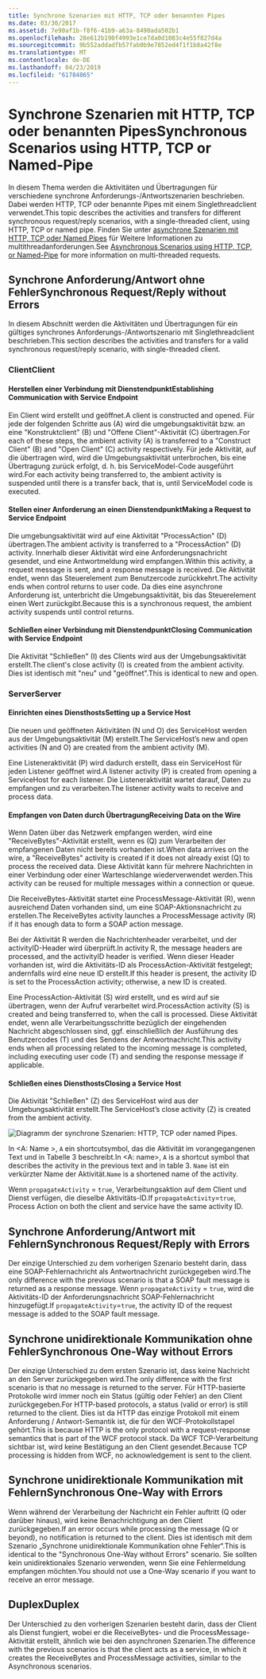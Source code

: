 ```yaml
---
title: Synchrone Szenarien mit HTTP, TCP oder benannten Pipes
ms.date: 03/30/2017
ms.assetid: 7e90af1b-f8f6-41b9-a63a-8490ada502b1
ms.openlocfilehash: 28e612b190f4993e1ce7da0d1083c4e55f827d4a
ms.sourcegitcommit: 9b552addadfb57fab0b9e7852ed4f1f1b8a42f8e
ms.translationtype: MT
ms.contentlocale: de-DE
ms.lasthandoff: 04/23/2019
ms.locfileid: "61784865"
---
```

# <a name="synchronous-scenarios-using-http-tcp-or-named-pipe"></a><span data-ttu-id="d8b88-102">Synchrone Szenarien mit HTTP, TCP oder benannten Pipes</span><span class="sxs-lookup"><span data-stu-id="d8b88-102">Synchronous Scenarios using HTTP, TCP or Named-Pipe</span></span>
<span data-ttu-id="d8b88-103">In diesem Thema werden die Aktivitäten und Übertragungen für verschiedene synchrone Anforderungs-/Antwortszenarien beschrieben. Dabei werden HTTP, TCP oder benannte Pipes mit einem Singlethreadclient verwendet.</span><span class="sxs-lookup"><span data-stu-id="d8b88-103">This topic describes the activities and transfers for different synchronous request/reply scenarios, with a single-threaded client, using HTTP, TCP or named pipe.</span></span> <span data-ttu-id="d8b88-104">Finden Sie unter [asynchrone Szenarien mit HTTP, TCP oder Named Pipes](../../../../../docs/framework/wcf/diagnostics/tracing/asynchronous-scenarios-using-http-tcp-or-named-pipe.md) für Weitere Informationen zu multithreadanforderungen.</span><span class="sxs-lookup"><span data-stu-id="d8b88-104">See [Asynchronous Scenarios using HTTP, TCP, or Named-Pipe](../../../../../docs/framework/wcf/diagnostics/tracing/asynchronous-scenarios-using-http-tcp-or-named-pipe.md) for more information on multi-threaded requests.</span></span>  
  
## <a name="synchronous-requestreply-without-errors"></a><span data-ttu-id="d8b88-105">Synchrone Anforderung/Antwort ohne Fehler</span><span class="sxs-lookup"><span data-stu-id="d8b88-105">Synchronous Request/Reply without Errors</span></span>  
 <span data-ttu-id="d8b88-106">In diesem Abschnitt werden die Aktivitäten und Übertragungen für ein gültiges synchrones Anforderungs-/Antwortszenario mit Singlethreadclient beschrieben.</span><span class="sxs-lookup"><span data-stu-id="d8b88-106">This section describes the activities and transfers for a valid synchronous request/reply scenario, with single-threaded client.</span></span>  
  
### <a name="client"></a><span data-ttu-id="d8b88-107">Client</span><span class="sxs-lookup"><span data-stu-id="d8b88-107">Client</span></span>  
  
#### <a name="establishing-communication-with-service-endpoint"></a><span data-ttu-id="d8b88-108">Herstellen einer Verbindung mit Dienstendpunkt</span><span class="sxs-lookup"><span data-stu-id="d8b88-108">Establishing Communication with Service Endpoint</span></span>  
 <span data-ttu-id="d8b88-109">Ein Client wird erstellt und geöffnet.</span><span class="sxs-lookup"><span data-stu-id="d8b88-109">A client is constructed and opened.</span></span> <span data-ttu-id="d8b88-110">Für jede der folgenden Schritte aus (A) wird die umgebungsaktivität bzw. an eine "Konstruktclient" (B) und "Offene Client"-Aktivität (C) übertragen.</span><span class="sxs-lookup"><span data-stu-id="d8b88-110">For each of these steps, the ambient activity (A) is transferred to a "Construct Client" (B) and "Open Client" (C) activity respectively.</span></span> <span data-ttu-id="d8b88-111">Für jede Aktivität, auf die übertragen wird, wird die Umgebungsaktivität unterbrochen, bis eine Übertragung zurück erfolgt, d. h. bis ServiceModel-Code ausgeführt wird.</span><span class="sxs-lookup"><span data-stu-id="d8b88-111">For each activity being transferred to, the ambient activity is suspended until there is a transfer back, that is, until ServiceModel code is executed.</span></span>  
  
#### <a name="making-a-request-to-service-endpoint"></a><span data-ttu-id="d8b88-112">Stellen einer Anforderung an einen Dienstendpunkt</span><span class="sxs-lookup"><span data-stu-id="d8b88-112">Making a Request to Service Endpoint</span></span>  
 <span data-ttu-id="d8b88-113">Die umgebungsaktivität wird auf eine Aktivität "ProcessAction" (D) übertragen.</span><span class="sxs-lookup"><span data-stu-id="d8b88-113">The ambient activity is transferred to a "ProcessAction" (D) activity.</span></span> <span data-ttu-id="d8b88-114">Innerhalb dieser Aktivität wird eine Anforderungsnachricht gesendet, und eine Antwortmeldung wird empfangen.</span><span class="sxs-lookup"><span data-stu-id="d8b88-114">Within this activity, a request message is sent, and a response message is received.</span></span> <span data-ttu-id="d8b88-115">Die Aktivität endet, wenn das Steuerelement zum Benutzercode zurückkehrt.</span><span class="sxs-lookup"><span data-stu-id="d8b88-115">The activity ends when control returns to user code.</span></span> <span data-ttu-id="d8b88-116">Da dies eine asynchrone Anforderung ist, unterbricht die Umgebungsaktivität, bis das Steuerelement einen Wert zurückgibt.</span><span class="sxs-lookup"><span data-stu-id="d8b88-116">Because this is a synchronous request, the ambient activity suspends until control returns.</span></span>  
  
#### <a name="closing-communication-with-service-endpoint"></a><span data-ttu-id="d8b88-117">Schließen einer Verbindung mit Dienstendpunkt</span><span class="sxs-lookup"><span data-stu-id="d8b88-117">Closing Communication with Service Endpoint</span></span>  
 <span data-ttu-id="d8b88-118">Die Aktivität "Schließen" (I) des Clients wird aus der Umgebungsaktivität erstellt.</span><span class="sxs-lookup"><span data-stu-id="d8b88-118">The client's close activity (I) is created from the ambient activity.</span></span> <span data-ttu-id="d8b88-119">Dies ist identisch mit "neu" und "geöffnet".</span><span class="sxs-lookup"><span data-stu-id="d8b88-119">This is identical to new and open.</span></span>  
  
### <a name="server"></a><span data-ttu-id="d8b88-120">Server</span><span class="sxs-lookup"><span data-stu-id="d8b88-120">Server</span></span>  
  
#### <a name="setting-up-a-service-host"></a><span data-ttu-id="d8b88-121">Einrichten eines Diensthosts</span><span class="sxs-lookup"><span data-stu-id="d8b88-121">Setting up a Service Host</span></span>  
 <span data-ttu-id="d8b88-122">Die neuen und geöffneten Aktivitäten (N und O) des ServiceHost werden aus der Umgebungsaktivität (M) erstellt.</span><span class="sxs-lookup"><span data-stu-id="d8b88-122">The ServiceHost’s new and open activities (N and O) are created from the ambient activity (M).</span></span>  
  
 <span data-ttu-id="d8b88-123">Eine Listeneraktivität (P) wird dadurch erstellt, dass ein ServiceHost für jeden Listener geöffnet wird.</span><span class="sxs-lookup"><span data-stu-id="d8b88-123">A listener activity (P) is created from opening a ServiceHost for each listener.</span></span> <span data-ttu-id="d8b88-124">Die Listeneraktivität wartet darauf, Daten zu empfangen und zu verarbeiten.</span><span class="sxs-lookup"><span data-stu-id="d8b88-124">The listener activity waits to receive and process data.</span></span>  
  
#### <a name="receiving-data-on-the-wire"></a><span data-ttu-id="d8b88-125">Empfangen von Daten durch Übertragung</span><span class="sxs-lookup"><span data-stu-id="d8b88-125">Receiving Data on the Wire</span></span>  
 <span data-ttu-id="d8b88-126">Wenn Daten über das Netzwerk empfangen werden, wird eine "ReceiveBytes"-Aktivität erstellt, wenn es (Q) zum Verarbeiten der empfangenen Daten nicht bereits vorhanden ist.</span><span class="sxs-lookup"><span data-stu-id="d8b88-126">When data arrives on the wire, a "ReceiveBytes" activity is created if it does not already exist (Q) to process the received data.</span></span> <span data-ttu-id="d8b88-127">Diese Aktivität kann für mehrere Nachrichten in einer Verbindung oder einer Warteschlange wiederverwendet werden.</span><span class="sxs-lookup"><span data-stu-id="d8b88-127">This activity can be reused for multiple messages within a connection or queue.</span></span>  
  
 <span data-ttu-id="d8b88-128">Die ReceiveBytes-Aktivität startet eine ProcessMessage-Aktivität (R), wenn ausreichend Daten vorhanden sind, um eine SOAP-Aktionsnachricht zu erstellen.</span><span class="sxs-lookup"><span data-stu-id="d8b88-128">The ReceiveBytes activity launches a ProcessMessage activity (R) if it has enough data to form a SOAP action message.</span></span>  
  
 <span data-ttu-id="d8b88-129">Bei der Aktivität R werden die Nachrichtenheader verarbeitet, und der activityID-Header wird überprüft.</span><span class="sxs-lookup"><span data-stu-id="d8b88-129">In activity R, the message headers are processed, and the activityID header is verified.</span></span> <span data-ttu-id="d8b88-130">Wenn dieser Header vorhanden ist, wird die Aktivitäts-ID als ProcessAction-Aktivität festgelegt; andernfalls wird eine neue ID erstellt.</span><span class="sxs-lookup"><span data-stu-id="d8b88-130">If this header is present, the activity ID is set to the ProcessAction activity; otherwise, a new ID is created.</span></span>  
  
 <span data-ttu-id="d8b88-131">Eine ProcessAction-Aktivität (S) wird erstellt, und es wird auf sie übertragen, wenn der Aufruf verarbeitet wird.</span><span class="sxs-lookup"><span data-stu-id="d8b88-131">ProcessAction activity (S) is created and being transferred to, when the call is processed.</span></span> <span data-ttu-id="d8b88-132">Diese Aktivität endet, wenn alle Verarbeitungsschritte bezüglich der eingehenden Nachricht abgeschlossen sind, ggf. einschließlich der Ausführung des Benutzercodes (T) und des Sendens der Antwortnachricht.</span><span class="sxs-lookup"><span data-stu-id="d8b88-132">This activity ends when all processing related to the incoming message is completed, including executing user code (T) and sending the response message if applicable.</span></span>  
  
#### <a name="closing-a-service-host"></a><span data-ttu-id="d8b88-133">Schließen eines Diensthosts</span><span class="sxs-lookup"><span data-stu-id="d8b88-133">Closing a Service Host</span></span>  
 <span data-ttu-id="d8b88-134">Die Aktivität "Schließen" (Z) des ServiceHost wird aus der Umgebungsaktivität erstellt.</span><span class="sxs-lookup"><span data-stu-id="d8b88-134">The ServiceHost’s close activity (Z) is created from the ambient activity.</span></span>  
  
 ![Diagramm der synchrone Szenarien: HTTP, TCP oder named Pipes.](./media/synchronous-scenarios-using-http-tcp-or-named-pipe/synchronous-scenario-http-tcp-named-pipes.gif)  
  
 <span data-ttu-id="d8b88-136">In \<A: Name >, `A` ein shortcutsymbol, das die Aktivität im vorangegangenen Text und in Tabelle 3 beschreibt.</span><span class="sxs-lookup"><span data-stu-id="d8b88-136">In \<A: name>, `A` is a shortcut symbol that describes the activity in the previous text and in table 3.</span></span> <span data-ttu-id="d8b88-137">`Name` ist ein verkürzter Name der Aktivität.</span><span class="sxs-lookup"><span data-stu-id="d8b88-137">`Name` is a shortened name of the activity.</span></span>  
  
 <span data-ttu-id="d8b88-138">Wenn `propagateActivity` = `true`, Verarbeitungsaktion auf dem Client und Dienst verfügen, die dieselbe Aktivitäts-ID.</span><span class="sxs-lookup"><span data-stu-id="d8b88-138">If `propagateActivity`=`true`, Process Action on both the client and service have the same activity ID.</span></span>  
  
## <a name="synchronous-requestreply-with-errors"></a><span data-ttu-id="d8b88-139">Synchrone Anforderung/Antwort mit Fehlern</span><span class="sxs-lookup"><span data-stu-id="d8b88-139">Synchronous Request/Reply with Errors</span></span>  
 <span data-ttu-id="d8b88-140">Der einzige Unterschied zu dem vorherigen Szenario besteht darin, dass eine SOAP-Fehlernachricht als Antwortnachricht zurückgegeben wird.</span><span class="sxs-lookup"><span data-stu-id="d8b88-140">The only difference with the previous scenario is that a SOAP fault message is returned as a response message.</span></span> <span data-ttu-id="d8b88-141">Wenn `propagateActivity` = `true`, wird die Aktivitäts-ID der Anforderungsnachricht SOAP-Fehlernachricht hinzugefügt.</span><span class="sxs-lookup"><span data-stu-id="d8b88-141">If `propagateActivity`=`true`, the activity ID of the request message is added to the SOAP fault message.</span></span>  
  
## <a name="synchronous-one-way-without-errors"></a><span data-ttu-id="d8b88-142">Synchrone unidirektionale Kommunikation ohne Fehler</span><span class="sxs-lookup"><span data-stu-id="d8b88-142">Synchronous One-Way without Errors</span></span>  
 <span data-ttu-id="d8b88-143">Der einzige Unterschied zu dem ersten Szenario ist, dass keine Nachricht an den Server zurückgegeben wird.</span><span class="sxs-lookup"><span data-stu-id="d8b88-143">The only difference with the first scenario is that no message is returned to the server.</span></span> <span data-ttu-id="d8b88-144">Für HTTP-basierte Protokolle wird immer noch ein Status (gültig oder Fehler) an den Client zurückgegeben.</span><span class="sxs-lookup"><span data-stu-id="d8b88-144">For HTTP-based protocols, a status (valid or error) is still returned to the client.</span></span> <span data-ttu-id="d8b88-145">Dies ist da HTTP das einzige Protokoll mit einem Anforderung / Antwort-Semantik ist, die für den WCF-Protokollstapel gehört.</span><span class="sxs-lookup"><span data-stu-id="d8b88-145">This is because HTTP is the only protocol with a request-response semantics that is part of the WCF protocol stack.</span></span> <span data-ttu-id="d8b88-146">Da WCF TCP-Verarbeitung sichtbar ist, wird keine Bestätigung an den Client gesendet.</span><span class="sxs-lookup"><span data-stu-id="d8b88-146">Because TCP processing is hidden from WCF, no acknowledgement is sent to the client.</span></span>  
  
## <a name="synchronous-one-way-with-errors"></a><span data-ttu-id="d8b88-147">Synchrone unidirektionale Kommunikation mit Fehlern</span><span class="sxs-lookup"><span data-stu-id="d8b88-147">Synchronous One-Way with Errors</span></span>  
 <span data-ttu-id="d8b88-148">Wenn während der Verarbeitung der Nachricht ein Fehler auftritt (Q oder darüber hinaus), wird keine Benachrichtigung an den Client zurückgegeben.</span><span class="sxs-lookup"><span data-stu-id="d8b88-148">If an error occurs while processing the message (Q or beyond), no notification is returned to the client.</span></span> <span data-ttu-id="d8b88-149">Dies ist identisch mit dem Szenario „Synchrone unidirektionale Kommunikation ohne Fehler“.</span><span class="sxs-lookup"><span data-stu-id="d8b88-149">This is identical to the "Synchronous One-Way without Errors" scenario.</span></span> <span data-ttu-id="d8b88-150">Sie sollten kein unidirektionales Szenario verwenden, wenn Sie eine Fehlermeldung empfangen möchten.</span><span class="sxs-lookup"><span data-stu-id="d8b88-150">You should not use a One-Way scenario if you want to receive an error message.</span></span>  
  
## <a name="duplex"></a><span data-ttu-id="d8b88-151">Duplex</span><span class="sxs-lookup"><span data-stu-id="d8b88-151">Duplex</span></span>  
 <span data-ttu-id="d8b88-152">Der Unterschied zu den vorherigen Szenarien besteht darin, dass der Client als Dienst fungiert, wobei er die ReceiveBytes- und die ProcessMessage-Aktivität erstellt, ähnlich wie bei den asynchronen Szenarien.</span><span class="sxs-lookup"><span data-stu-id="d8b88-152">The difference with the previous scenarios is that the client acts as a service, in which it creates the ReceiveBytes and ProcessMessage activities, similar to the Asynchronous scenarios.</span></span>
